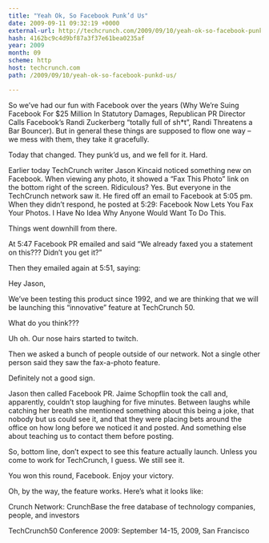 ```yaml
---
title: "Yeah Ok, So Facebook Punk’d Us"
date: 2009-09-11 09:32:19 +0000
external-url: http://techcrunch.com/2009/09/10/yeah-ok-so-facebook-punkd-us/
hash: 4162bc9c4d9bf87a3f37e61bea0235af
year: 2009
month: 09
scheme: http
host: techcrunch.com
path: /2009/09/10/yeah-ok-so-facebook-punkd-us/

---
```


So we’ve had our fun with Facebook over the years (Why We’re Suing Facebook For $25 Million In Statutory Damages, Republican PR Director Calls Facebook’s Randi Zuckerberg “totally full of sh*t”, Randi Threatens a Bar Bouncer). But in general these things are supposed to flow one way – we mess with them, they take it gracefully.

Today that changed. They punk’d us, and we fell for it. Hard.

Earlier today TechCrunch writer Jason Kincaid noticed something new on Facebook. When viewing any photo, it showed a “Fax This Photo” link on the bottom right of the screen. Ridiculous? Yes. But everyone in the TechCrunch network saw it. He fired off an email to Facebook at 5:05 pm. When they didn’t respond, he posted at 5:29: Facebook Now Lets You Fax Your Photos. I Have No Idea Why Anyone Would Want To Do This.

Things went downhill from there.

At 5:47 Facebook PR emailed and said “We already faxed you a statement on this???  Didn’t you get it?”

Then they emailed again at 5:51, saying:

Hey Jason, 

We’ve been testing this product since 1992, and we are thinking that we will be launching this “innovative” feature at TechCrunch 50.

What do you think??? 

Uh oh. Our nose hairs started to twitch. 

Then we asked a bunch of people outside of our network. Not a single other person said they saw the fax-a-photo feature.

Definitely not a good sign.

Jason then called Facebook PR. Jaime Schopflin took the call and, apparently, couldn’t stop laughing for five minutes. Between laughs while catching her breath she mentioned something about this being a joke, that nobody but us could see it, and that they were placing bets around the office on how long before we noticed it and posted. And something else about teaching us to contact them before posting.

So, bottom line, don’t expect to see this feature actually launch. Unless you come to work for TechCrunch, I guess. We still see it.

You won this round, Facebook. Enjoy your victory.

Oh, by the way, the feature works.  Here’s what it looks like:




Crunch Network:  CrunchBase the free database of technology companies, people, and investors

TechCrunch50 Conference 2009: September 14-15, 2009, San Francisco













    

